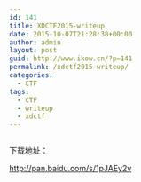 ```yaml
---
id: 141
title: XDCTF2015-writeup
date: 2015-10-07T21:28:38+00:00
author: admin
layout: post
guid: http://www.ikow.cn/?p=141
permalink: /xdctf2015-writeup/
categories:
  - CTF
tags:
  - CTF
  - writeup
  - xdctf
---
```

<img src="http://kowapp.u.qiniudn.com/ctf.jpg" alt="" border="0" />

下载地址：

<a href="http://pan.baidu.com/s/1pJAEy2v" target="_blank">http://pan.baidu.com/s/1pJAEy2v</a>